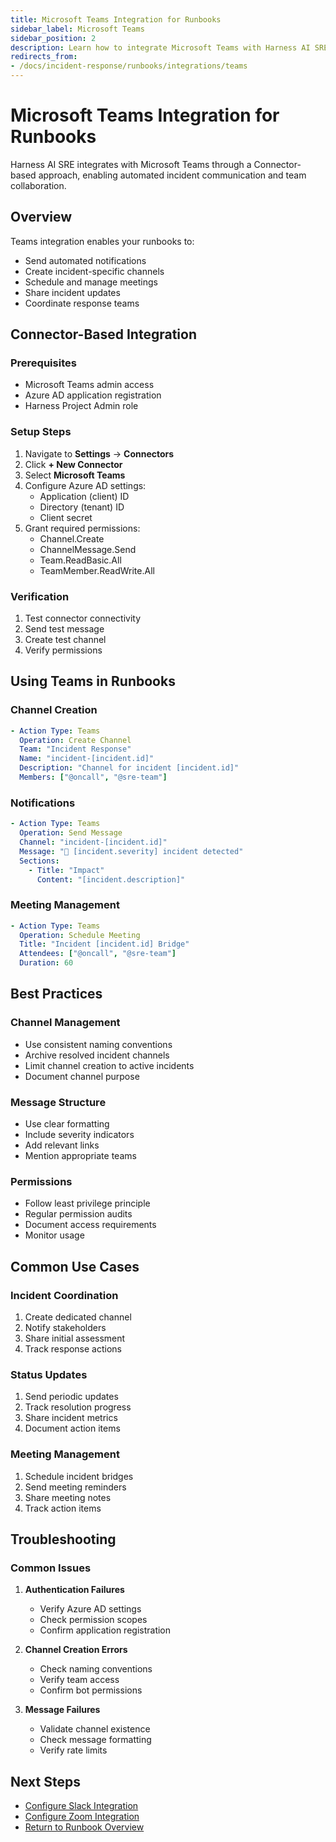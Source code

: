 ```yaml
---
title: Microsoft Teams Integration for Runbooks
sidebar_label: Microsoft Teams
sidebar_position: 2
description: Learn how to integrate Microsoft Teams with Harness AI SRE Runbooks using the Connector-based approach.
redirects_from:
- /docs/incident-response/runbooks/integrations/teams
---
```


# Microsoft Teams Integration for Runbooks

Harness AI SRE integrates with Microsoft Teams through a Connector-based approach, enabling automated incident communication and team collaboration.

## Overview

Teams integration enables your runbooks to:
- Send automated notifications
- Create incident-specific channels
- Schedule and manage meetings
- Share incident updates
- Coordinate response teams

## Connector-Based Integration

### Prerequisites
- Microsoft Teams admin access
- Azure AD application registration
- Harness Project Admin role

### Setup Steps
1. Navigate to **Settings** → **Connectors**
2. Click **+ New Connector**
3. Select **Microsoft Teams**
4. Configure Azure AD settings:
   - Application (client) ID
   - Directory (tenant) ID
   - Client secret
5. Grant required permissions:
   - Channel.Create
   - ChannelMessage.Send
   - Team.ReadBasic.All
   - TeamMember.ReadWrite.All

### Verification
1. Test connector connectivity
2. Send test message
3. Create test channel
4. Verify permissions

## Using Teams in Runbooks

### Channel Creation
```yaml
- Action Type: Teams
  Operation: Create Channel
  Team: "Incident Response"
  Name: "incident-[incident.id]"
  Description: "Channel for incident [incident.id]"
  Members: ["@oncall", "@sre-team"]
```

### Notifications
```yaml
- Action Type: Teams
  Operation: Send Message
  Channel: "incident-[incident.id]"
  Message: "🚨 [incident.severity] incident detected"
  Sections:
    - Title: "Impact"
      Content: "[incident.description]"
```

### Meeting Management
```yaml
- Action Type: Teams
  Operation: Schedule Meeting
  Title: "Incident [incident.id] Bridge"
  Attendees: ["@oncall", "@sre-team"]
  Duration: 60
```

## Best Practices

### Channel Management
- Use consistent naming conventions
- Archive resolved incident channels
- Limit channel creation to active incidents
- Document channel purpose

### Message Structure
- Use clear formatting
- Include severity indicators
- Add relevant links
- Mention appropriate teams

### Permissions
- Follow least privilege principle
- Regular permission audits
- Document access requirements
- Monitor usage

## Common Use Cases

### Incident Coordination
1. Create dedicated channel
2. Notify stakeholders
3. Share initial assessment
4. Track response actions

### Status Updates
1. Send periodic updates
2. Track resolution progress
3. Share incident metrics
4. Document action items

### Meeting Management
1. Schedule incident bridges
2. Send meeting reminders
3. Share meeting notes
4. Track action items

## Troubleshooting

### Common Issues
1. **Authentication Failures**
   - Verify Azure AD settings
   - Check permission scopes
   - Confirm application registration

2. **Channel Creation Errors**
   - Check naming conventions
   - Verify team access
   - Confirm bot permissions

3. **Message Failures**
   - Validate channel existence
   - Check message formatting
   - Verify rate limits

## Next Steps

- [Configure Slack Integration](./slack.md)
- [Configure Zoom Integration](./zoom.md)
- [Return to Runbook Overview](../runbooks.md)
